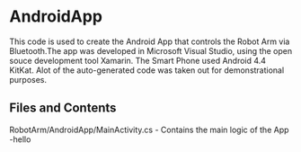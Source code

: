 # AndroidApp

This code is used to create the Android App that controls the Robot Arm via Bluetooth.The app was developed in Microsoft Visual Studio, using the open souce development tool Xamarin. The Smart Phone used Android 4.4 KitKat. Alot of the auto-generated code was taken out for demonstrational purposes. 

## Files and Contents 

RobotArm/AndroidApp/MainActivity.cs - Contains the main logic of the App 
-hello
